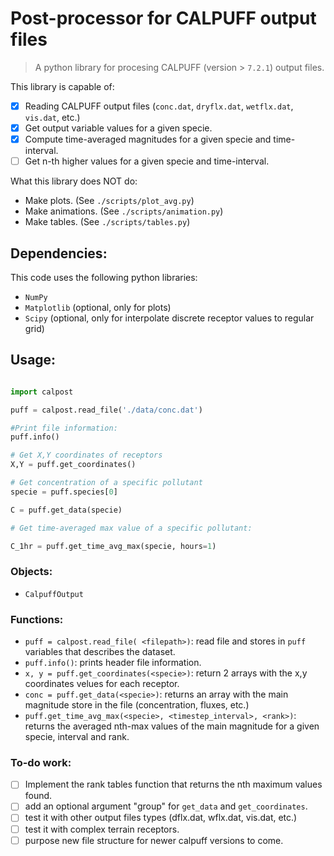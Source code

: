# Post-processor for CALPUFF output files

> A python library for procesing CALPUFF (version > `7.2.1`) output files.

This library is capable of:
 - [x] Reading CALPUFF output files (`conc.dat`, `dryflx.dat`, `wetflx.dat`, `vis.dat`, etc.)
 - [x] Get output variable values for a given specie. 
 - [x] Compute time-averaged magnitudes for a given specie and time-interval.
 - [ ] Get n-th higher values for a given specie and time-interval.

What this library does NOT do:
 - Make plots. (See `./scripts/plot_avg.py`)
 - Make animations. (See `./scripts/animation.py`)
 - Make tables. (See `./scripts/tables.py`)

## Dependencies:
This code uses the following python libraries:
 - `NumPy`
 - `Matplotlib` (optional, only for plots)
 - `Scipy` (optional, only for interpolate discrete receptor values to regular grid)

## Usage:
```python

import calpost

puff = calpost.read_file('./data/conc.dat')

#Print file information:
puff.info()

# Get X,Y coordinates of receptors
X,Y = puff.get_coordinates()

# Get concentration of a specific pollutant
specie = puff.species[0]

C = puff.get_data(specie)

# Get time-averaged max value of a specific pollutant:

C_1hr = puff.get_time_avg_max(specie, hours=1)
```

### Objects:
 - `CalpuffOutput`

### Functions:

 - `puff = calpost.read_file( <filepath>)`: read file and stores in `puff` variables that describes the dataset.
 - `puff.info()`: prints header file information.
 - `x, y = puff.get_coordinates(<specie>)`: return 2 arrays with the x,y coordinates velues for each receptor.
 - `conc = puff.get_data(<specie>)`: returns an array with the main magnitude store in the file (concentration, fluxes, etc.)
 - `puff.get_time_avg_max(<specie>, <timestep_interval>, <rank>)`: returns the averaged nth-max values of the main magnitude for a given specie, interval and rank.

### To-do work:
- [ ] Implement the rank tables function that returns the nth maximum values found.
- [ ] add an optional argument "group" for `get_data` and `get_coordinates`.
- [ ] test it with other output files types (dflx.dat, wflx.dat, vis.dat, etc.)
- [ ] test it with complex terrain receptors.
- [ ] purpose new file structure for newer calpuff versions to come.
